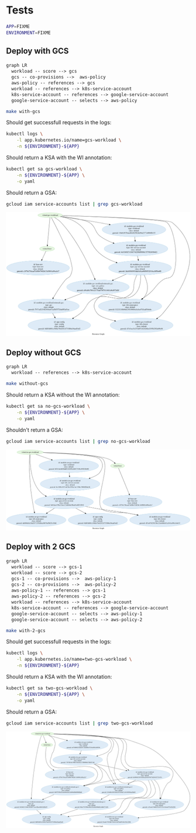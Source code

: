 # Tests

```bash
APP=FIXME
ENVIRONMENT=FIXME
```

## Deploy with GCS

```mermaid
graph LR
  workload -- score --> gcs
  gcs -- co-provisions -->  aws-policy
  aws-policy -- references --> gcs
  workload -- references --> k8s-service-account
  k8s-service-account -- references --> google-service-account
  google-service-account -- selects --> aws-policy
```

```bash
make with-gcs
```

Should get successfull requests in the logs:
```bash
kubectl logs \
    -l app.kubernetes.io/name=gcs-workload \
    -n ${ENVIRONMENT}-${APP}
```

Should return a KSA with the WI annotation:
```bash
kubectl get sa gcs-workload \
    -n ${ENVIRONMENT}-${APP} \
    -o yaml
```

Should return a GSA:
```bash
gcloud iam service-accounts list | grep gcs-workload
```

![](./images/gcs.png)

## Deploy without GCS

```mermaid
graph LR
  workload -- references --> k8s-service-account
```

```bash
make without-gcs
```

Should return a KSA without the WI annotation:
```bash
kubectl get sa no-gcs-workload \
    -n ${ENVIRONMENT}-${APP} \
    -o yaml
```

Shouldn't return a GSA:
```bash
gcloud iam service-accounts list | grep no-gcs-workload
```

![](./images/no-gcs.png)

## Deploy with 2 GCS

```mermaid
graph LR
  workload -- score --> gcs-1
  workload -- score --> gcs-2
  gcs-1 -- co-provisions -->  aws-policy-1
  gcs-2 -- co-provisions -->  aws-policy-2
  aws-policy-1 -- references --> gcs-1
  aws-policy-2 -- references --> gcs-2
  workload -- references --> k8s-service-account
  k8s-service-account -- references --> google-service-account
  google-service-account -- selects --> aws-policy-1
  google-service-account -- selects --> aws-policy-2
```

```bash
make with-2-gcs
```

Should get successfull requests in the logs:
```bash
kubectl logs \
    -l app.kubernetes.io/name=two-gcs-workload \
    -n ${ENVIRONMENT}-${APP}
```

Should return a KSA with the WI annotation:
```bash
kubectl get sa two-gcs-workload \
    -n ${ENVIRONMENT}-${APP} \
    -o yaml
```

Should return a GSA:
```bash
gcloud iam service-accounts list | grep two-gcs-workload
```

![](./images/2-gcs.png)